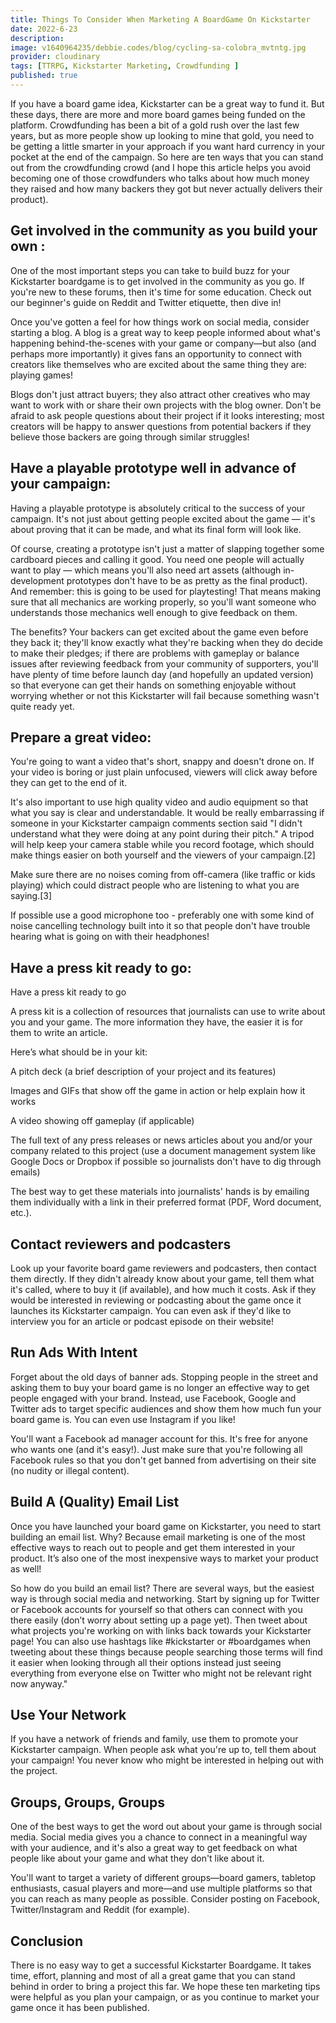 ```yaml
---
title: Things To Consider When Marketing A BoardGame On Kickstarter
date: 2022-6-23
description: 
image: v1640964235/debbie.codes/blog/cycling-sa-colobra_mvtntg.jpg
provider: cloudinary
tags: [TTRPG, Kickstarter Marketing, Crowdfunding ]
published: true
---
```


If you have a board game idea, Kickstarter can be a great way to fund it. But these days, there are more and more board games being funded on the platform. Crowdfunding has been a bit of a gold rush over the last few years, but as more people show up looking to mine that gold, you need to be getting a little smarter in your approach if you want hard currency in your pocket at the end of the campaign. So here are ten ways that you can stand out from the crowdfunding crowd (and I hope this article helps you avoid becoming one of those crowdfunders who talks about how much money they raised and how many backers they got but never actually delivers their product).

## Get involved in the community as you build your own :


One of the most important steps you can take to build buzz for your Kickstarter boardgame is to get involved in the community as you go. If you're new to these forums, then it's time for some education. Check out our beginner's guide on Reddit and Twitter etiquette, then dive in!

Once you've gotten a feel for how things work on social media, consider starting a blog. A blog is a great way to keep people informed about what's happening behind-the-scenes with your game or company—but also (and perhaps more importantly) it gives fans an opportunity to connect with creators like themselves who are excited about the same thing they are: playing games!

Blogs don't just attract buyers; they also attract other creatives who may want to work with or share their own projects with the blog owner. Don't be afraid to ask people questions about their project if it looks interesting; most creators will be happy to answer questions from potential backers if they believe those backers are going through similar struggles!

## Have a playable prototype well in advance of your campaign:

Having a playable prototype is absolutely critical to the success of your campaign. It's not just about getting people excited about the game — it's about proving that it can be made, and what its final form will look like.

Of course, creating a prototype isn't just a matter of slapping together some cardboard pieces and calling it good. You need one people will actually want to play — which means you'll also need art assets (although in-development prototypes don't have to be as pretty as the final product). And remember: this is going to be used for playtesting! That means making sure that all mechanics are working properly, so you'll want someone who understands those mechanics well enough to give feedback on them.

The benefits? Your backers can get excited about the game even before they back it; they'll know exactly what they're backing when they do decide to make their pledges; if there are problems with gameplay or balance issues after reviewing feedback from your community of supporters, you'll have plenty of time before launch day (and hopefully an updated version) so that everyone can get their hands on something enjoyable without worrying whether or not this Kickstarter will fail because something wasn't quite ready yet.

## Prepare a great video:

You're going to want a video that's short, snappy and doesn't drone on. If your video is boring or just plain unfocused, viewers will click away before they can get to the end of it.

It's also important to use high quality video and audio equipment so that what you say is clear and understandable. It would be really embarrassing if someone in your Kickstarter campaign comments section said "I didn't understand what they were doing at any point during their pitch." A tripod will help keep your camera stable while you record footage, which should make things easier on both yourself and the viewers of your campaign.[2]

Make sure there are no noises coming from off-camera (like traffic or kids playing) which could distract people who are listening to what you are saying.[3]

If possible use a good microphone too - preferably one with some kind of noise cancelling technology built into it so that people don't have trouble hearing what is going on with their headphones!

## Have a press kit ready to go:

Have a press kit ready to go

A press kit is a collection of resources that journalists can use to write about you and your game. The more information they have, the easier it is for them to write an article.

Here’s what should be in your kit:

A pitch deck (a brief description of your project and its features)

Images and GIFs that show off the game in action or help explain how it works

A video showing off gameplay (if applicable)

The full text of any press releases or news articles about you and/or your company related to this project (use a document management system like Google Docs or Dropbox if possible so journalists don't have to dig through emails)

The best way to get these materials into journalists' hands is by emailing them individually with a link in their preferred format (PDF, Word document, etc.).

## Contact reviewers and podcasters

Look up your favorite board game reviewers and podcasters, then contact them directly. If they didn't already know about your game, tell them what it's called, where to buy it (if available), and how much it costs. Ask if they would be interested in reviewing or podcasting about the game once it launches its Kickstarter campaign. You can even ask if they'd like to interview you for an article or podcast episode on their website!

## Run Ads With Intent 

Forget about the old days of banner ads. Stopping people in the street and asking them to buy your board game is no longer an effective way to get people engaged with your brand. Instead, use Facebook, Google and Twitter ads to target specific audiences and show them how much fun your board game is. You can even use Instagram if you like!

You'll want a Facebook ad manager account for this. It's free for anyone who wants one (and it's easy!). Just make sure that you're following all Facebook rules so that you don't get banned from advertising on their site (no nudity or illegal content).


## Build A (Quality) Email List 

Once you have launched your board game on Kickstarter, you need to start building an email list. Why? Because email marketing is one of the most effective ways to reach out to people and get them interested in your product. It’s also one of the most inexpensive ways to market your product as well!

So how do you build an email list? There are several ways, but the easiest way is through social media and networking. Start by signing up for Twitter or Facebook accounts for yourself so that others can connect with you there easily (don’t worry about setting up a page yet). Then tweet about what projects you're working on with links back towards your Kickstarter page! You can also use hashtags like #kickstarter or #boardgames when tweeting about these things because people searching those terms will find it easier when looking through all their options instead just seeing everything from everyone else on Twitter who might not be relevant right now anyway."

## Use Your Network 

If you have a network of friends and family, use them to promote your Kickstarter campaign. When people ask what you're up to, tell them about your campaign! You never know who might be interested in helping out with the project.

## Groups, Groups, Groups

One of the best ways to get the word out about your game is through social media. Social media gives you a chance to connect in a meaningful way with your audience, and it's also a great way to get feedback on what people like about your game and what they don't like about it.

You'll want to target a variety of different groups—board gamers, tabletop enthusiasts, casual players and more—and use multiple platforms so that you can reach as many people as possible. Consider posting on Facebook, Twitter/Instagram and Reddit (for example).

## Conclusion

There is no easy way to get a successful Kickstarter Boardgame. It takes time, effort, planning and most of all a great game that you can stand behind in order to bring a project this far. We hope these ten marketing tips were helpful as you plan your campaign, or as you continue to market your game once it has been published.
